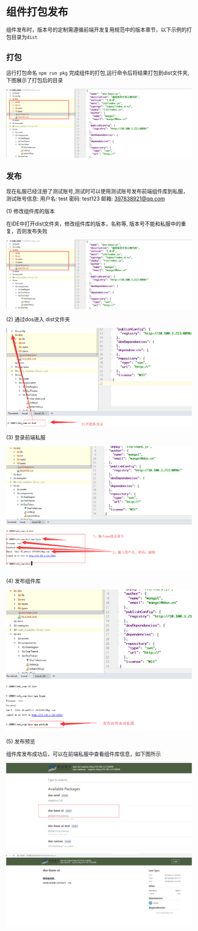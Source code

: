 # 组件打包发布

组件发布时，版本号的定制需遵循前端开发复用规范中的版本章节，以下示例的打包目录为`dist`

## 打包

运行打包命名 `npm run pkg` 完成组件的打包,运行命令后将结果打包到dist文件夹,下图展示了打包后的目录

![img](../../images/depoly/001.png)

## 发布

现在私服已经注册了测试账号,测试时可以使用测试账号发布前端组件库到私服，
<br>
测试账号信息: 
用户名: test 密码: test123  邮箱: 397838921@qq.com

(1) 修改组件库的版本

在IDE中打开dist文件夹，修改组件库的版本，名称等, 版本号不能和私服中的重复，否则发布失败

![img](../../images/depoly/001.png)


(2) 通过dos进入 dist文件夹

![img](../../images/depoly/003.png)

(3) 登录前端私服


![img](../../images/depoly/004.png)

(4) 发布组件库

![img](../../images/depoly/005.png)

(5) 发布预览

组件库发布成功后，可以在前端私服中查看组件库信息，如下图所示

![img](../../images/depoly/006.png)

![img](../../images/depoly/007.png)

